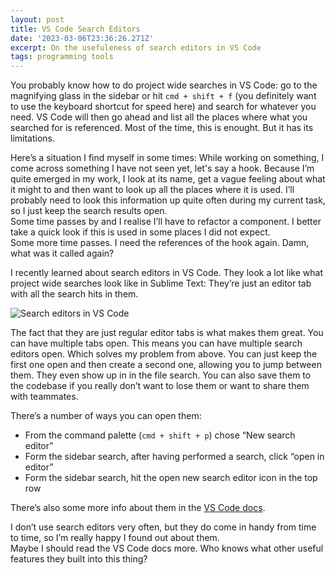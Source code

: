 ```yaml
---
layout: post
title: VS Code Search Editors
date: '2023-03-06T23:36:26.271Z'
excerpt: On the usefuleness of search editors in VS Code
tags: programming tools
---
```


You probably know how to do project wide searches in VS Code: go to the magnifying glass in the sidebar or hit `cmd + shift + f` (you definitely want to use the keyboard shortcut for speed here) and search for whatever you need. VS Code will then go ahead and list all the places where what you searched for is referenced. Most of the time, this is enought. But it has its limitations.

Here’s a situation I find myself in some times: While working on something, I come across something I have not seen yet, let's say a hook. Because I’m quite emerged in my work, I look at its name, get a vague feeling about what it might to and then want to look up all the places where it is used. I’ll probably need to look this information up quite often during my current task, so I just keep the search results open.  
Some time passes by and I realise I’ll have to refactor a component. I better take a quick look if this is used in some places I did not expect.  
Some more time passes. I need the references of the hook again. Damn, what was it called again?

I recently learned about search editors in VS Code. They look a lot like what project wide searches look like in Sublime Text: They’re just an editor tab with all the search hits in them.

![Search editors in VS Code](https://ik.imagekit.io/chrisjarling/search-editors?ik-obj-version=yVcnVaOaymFt.u5Eh1ipfGHosS7yfqg7&ik-sdk-version=javascript-1.4.3&updatedAt=1678139773853)

The fact that they are just regular editor tabs is what makes them great. You can have multiple tabs open. This means you can have multiple search editors open. Which solves my problem from above. You can just keep the first one open and then create a second one, allowing you to jump between them. They even show up in in the file search. You can also save them to the codebase if you really don’t want to lose them or want to share them with teammates.

There’s a number of ways you can open them:

- From the command palette (`cmd + shift + p`) chose “New search editor”
- Form the sidebar search, after having performed a search, click “open in editor”
- Form the sidebar search, hit the open new search editor icon in the top row

There’s also some more info about them in the [VS Code docs](https://code.visualstudio.com/docs/editor/codebasics#_search-editor).

I don’t use search editors very often, but they do come in handy from time to time, so I’m really happy I found out about them.  
Maybe I should read the VS Code docs more. Who knows what other useful features they built into this thing?
